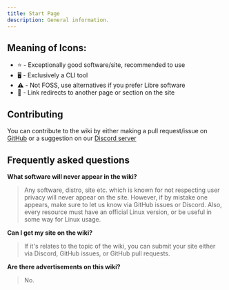 ```yaml
---
title: Start Page
description: General information.
---
```


## Meaning of Icons:

- ⭐ - Exceptionally good software/site, recommended to use
- 🖥️ - Exclusively a CLI tool
- ⚠️ - Not FOSS, use alternatives if you prefer Libre software
- 🔗 - Link redirects to another page or section on the site

## Contributing

You can contribute to the wiki by either making a pull request/issue on [GitHub](https://github.com/rimsiw/rims-linux-wiki) or a suggestion on our [Discord server](https://discord.gg/pQVYgjzM3w)

## Frequently asked questions

**What software will never appear in the wiki?**
> Any software, distro, site etc. which is known for not respecting user privacy will never appear on the site. However, if by mistake one appears, make sure to let us know via GitHub issues or Discord. Also, every resource must have an official Linux version, or be useful in some way for Linux usage.

**Can I get my site on the wiki?**
> If it's relates to the topic of the wiki, you can submit your site either via Discord, GitHub issues, or GitHub pull requests.

**Are there advertisements on this wiki?**
> No.

